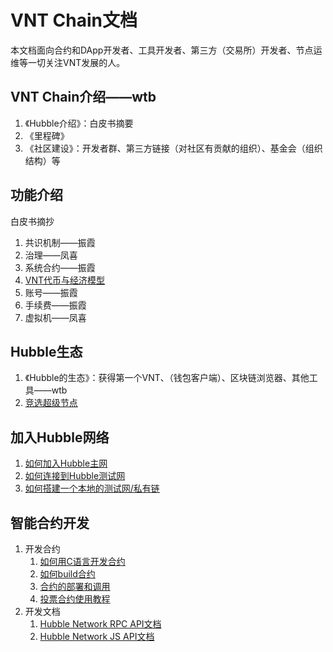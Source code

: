 # VNT Chain文档

本文档面向合约和DApp开发者、工具开发者、第三方（交易所）开发者、节点运维等一切关注VNT发展的人。

## VNT Chain介绍——wtb

1. 《Hubble介绍》：白皮书摘要
1. 《里程碑》
1. 《社区建设》：开发者群、第三方链接（对社区有贡献的组织）、基金会（组织结构）等

## 功能介绍

白皮书摘抄

1. 共识机制——振霞
1. 治理——凤喜
1. 系统合约——振霞
1. [VNT代币与经济模型](./03-ecological/vnt-token.md)
1. 账号——振霞
1. 手续费——振霞
1. 虚拟机——凤喜

## Hubble生态

1. 《Hubble的生态》：获得第一个VNT、（钱包客户端）、区块链浏览器、其他工具——wtb
1. [竞选超级节点](./04-bp/become-to-witness.md)

## 加入Hubble网络

1. [如何加入Hubble主网](./05-network/connect-to-hubble-network.md)
1. [如何连接到Hubble测试网](./05-network/connect-to-hubble-testnet.md)
1. [如何搭建一个本地的测试网/私有链](../introduction/set-up-vnt-network/set-up-4-node-vnt-network.md)

## 智能合约开发

1. 开发合约
    1. [如何用C语言开发合约](https://github.com/vntchain/vnt-documentation/blob/master/smart-contract/write-contract.md)
    1. [如何build合约](https://github.com/vntchain/vnt-documentation/blob/master/smart-contract/compile-contract.md)
    1. [合约的部署和调用](https://github.com/vntchain/vnt-documentation/blob/master/smart-contract/deploy-contract-tutorial.md)
    1. [投票合约使用教程](https://github.com/vntchain/vnt-documentation/blob/master/introduction/take-part-in-witness-election/take-part-in-witness-election.md)
1. 开发文档
    1. [Hubble Network RPC API文档](https://github.com/vntchain/vnt-documentation/blob/master/api/vnt-json-rpc-api.md)
    1. [Hubble Network JS API文档](https://github.com/vntchain/vnt.js/blob/master/doc/api-reference.md)
